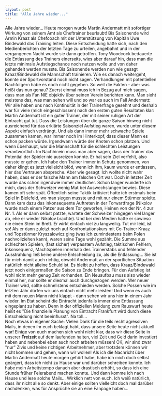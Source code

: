 ```yaml
---
layout: post
title: "Alle Jahre wieder..."
---
```


Alle Jahre wieder... Heute morgen wurde Martin Andermatt mit sofortiger Wirkung von seinem Amt als Cheftrainer beurlaubt! Bis Saisonende wird Armin Kraaz als Chefcoach mit der Unterstützung von Kapitän Uwe Bindewald das Training leiten. Diese Entscheidung hatte sich, nach den Medienberichten der letzten Tage zu urteilen, angebahnt und in der vergangenen Nacht wurde sie dann getroffen. Tony Woodcock bedauerte die Entlassung des Trainers einerseits, wies aber darauf hin, dass man die letzte minimale Aufstiegschance noch nutzen wolle und von daher gehandelt werden musste. Bis Saisonende werden nun wie gesagt Kraaz/Bindewald die Mannschaft trainieren. Wie es danach weitergeht, konnte der Sportvorstand noch nicht sagen. Verhandlungen mit potentiellen Nachfolgern habe es noch nicht gegeben. So weit die Fakten - aber was heißt das nun genau? Zuerst einmal muss ich in Bezug auf mich sagen, dass man als Fan NIE objektiv über seinen Verein berichten kann. Man sieht meistens das, was man sehen will und so war es auch im Fall Andermatt: Wir alle haben uns nach Kontinuität in der Trainerfrage gesehnt und deshalb war für viele (mich eingeschlossen) nach den ersten guten Resultaten klar: Martin Andermatt ist ein guter Trainer, der mit seiner ruhigen Art der Eintracht gut tut. Dass die Leistungen über die ganze Saison hinweg nicht ausreichend für das erklärte Saisonziel Aufstieg waren, wurde unter diesem Aspekt einfach verdrängt. Und als dann immer mehr schwache Spiele zusammen kamen, war immer noch im Hinterkopf, dass dieser Mann es schon packen würde. Irgendwann würde der Knoten schon platzen. Und wenn überhaupt, war die Mannschaft für die schlechten Leistungen verantwortlich. Im Nachhinein muss man aber sagen, dass der Trainer das Potential der Spieler nie ausreizen konnte. Er hat sein Ziel verfehlt, also musste er gehen. Ich habe den Trainer immer in Schutz genommen, von daher klingt es jetzt vielleicht blöd, wenn ich ihm, kaum wurde er entlassen, hier das Vertrauen abspreche. Aber wie gesagt: Ich wollte nicht wahr haben, dass er der falsche Mann am falschen Ort war. Doch in letzter Zeit wurde das schon irgendwie immer deutlicher. Schon länger wunderte ich mich, dass der Schweizer wenig Mut bei Auswechslungen bewies. Diese kamen oft sehr spät. Öffentlich seine Taktik kritisiert hatte ich erstmals beim Spiel in Bielefeld, wo man siegen musste und mit nur einem Stürmer spielte. Dann kam dazu das inkonsequente Auftreten in der Torwartfrage (Nikolov wurde nach einem Patzer aus dem Tor geworfen, Heinen von der Nr. 4 zur Nr. 1. Als er dann selbst patzte, wartete der Schweizer hingegen viel länger ab, ehe er wieder Nikolov brachte). Und bei den Medien hatte er sowieso nie einen Stein im Brett. Er wirkt einfach viel zu langweilig. Tut mir leid, ist so! Als er dann zuletzt noch auf Konfrontationskurs mit Co-Trainer Kraaz und Topstürmer Kryszalowicz ging (was ich zumindestens beim Polen nachvollziehen kann), waren seine Tage wohl gezählt. Die Summe aus schlechten Spielen, (fast sicher) verpasstem Aufstieg, taktischen Fehlern, Inkonsequenz, Machtspielen innerhalb des Trainerstabs und fehlender Ausstrahlung ließ keine andere Entscheidung zu, als die Entlassung... Sie ist für mich damit auch richtig, obwohl Andermatt an der sportlichen Situation natürlich nicht alleine Schuld ist. Es bleibt zu hoffen, dass Kraaz/Bindewald jetzt noch einigermaßen die Saison zu Ende bringen. Für den Aufstieg ist wohl nicht mehr genug Zeit vorhanden. Ein Neuaufbau muss also wieder einmal her, nur sollte er diesmal auch durchgezogen werden. Wer neuer Trainer wird, sollte schnellstens entschieden werden. Solche Possen wie im letzten Jahr dürfen wir uns einfach nicht mehr leisten! Und wenn es auch mit dem neuen Mann nicht klappt - dann sehen wir uns hier in einem Jahr wieder. Im Etat scheint die Eintracht jedenfalls immer eine Entlassung eingeplant zu haben. Denn in der offiziellen Meldung zum Rauswurf heute heißt es "Die finanzielle Planung von Eintracht Frankfurt wird durch diese Entscheidung nicht beeinflusst". Na toll...  
Noch etwas in eigener Sache: Vielen Dank für die teils recht agressiven Mails, in denen ihr euch beklagt habt, dass unsere Seite heute nicht aktuell war! Einige von euch machen sich wohl nicht klar, dass wir diese Seite in unserer **Freizeit** auf dem laufenden halten, viel Zeit und Geld darin investiert haben und nebenbei eben auch noch arbeiten müssen! OK, wir sind zwar "nur" Zivis und keine richtigen Arbeitnehmer, aber trotzdem können wir nicht kommen und gehen, wann wir wollen! Als ich die Nachricht über Martin Andermatt heute morgen gehört habe, habe ich mich doch selbst geärgert, dass ich nicht zu Hause war und darüber schreiben konnte. Ich habe mein Arbeitstempo danach aber drastisch erhöht, so dass ich eine Stunde früher Feierabend machen konnte. Und dann komme ich nach Hause und lese solche Mails... Wirklich nett von euch. Ich weiß natürlich, dass ihr nicht alle so denkt. Aber einige sollten vielleicht doch mal darüber nachdenken, was für Ansprüche sie an eine Fanpage haben...
